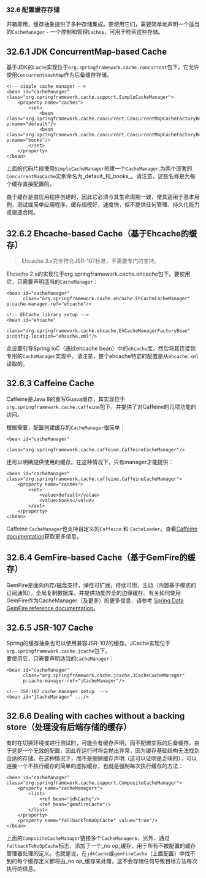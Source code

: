 ### 32.6 配置缓存存储

开箱即用，缓存抽象提供了多种存储集成。要使用它们，需要简单地声明一个适当的`CacheManager` - 一个控制和管理`Cache`s，可用于检索这些存储。

## 32.6.1 JDK ConcurrentMap-based Cache

基于JDK的`Cache`实现位于`org.springframework.cache.concurrent`包下。它允许使用`ConcurrentHashMap`作为后备缓存存储。

```
<!-- simple cache manager -->
<bean id="cacheManager" class="org.springframework.cache.support.SimpleCacheManager">
    <property name="caches">
        <set>
            <bean class="org.springframework.cache.concurrent.ConcurrentMapCacheFactoryBean" p:name="default"/>
            <bean class="org.springframework.cache.concurrent.ConcurrentMapCacheFactoryBean" p:name="books"/>
        </set>
    </property>
</bean>
```

上面的代码片段使用`SimpleCacheManager`创建一个`CacheManager`,为两个嵌套的`ConcurrentMapCache`实例命名为_default_和_books_。请注意，这些名称是为每个缓存直接配置的。

由于缓存是由应用程序创建的，因此它必须与其生命周期一致，使其适用于基本用例，测试或简单应用程序。缓存规模好，速度快，但不提供任何管理、持久化能力或驱逐合同。

## 32.6.2 Ehcache-based Cache（基于Ehcache的缓存）

> Ehcache 3.x完全符合JSR-107标准，不需要专门的支持。

Ehcache 2.x的实现位于org.springframework.cache.ehcache包下。要使用它，只需要声明适当的`CacheManager`：

```
<bean id="cacheManager"
      class="org.springframework.cache.ehcache.EhCacheCacheManager" p:cache-manager-ref="ehcache"/>

<!-- EhCache library setup -->
<bean id="ehcache"
      class="org.springframework.cache.ehcache.EhCacheManagerFactoryBean" p:config-location="ehcache.xml"/>
```

此设置引导Spring IoC（通过ehcache bean）中的`ehcache`库，然后将其连接到专用的`CacheManager`实现中。请注意，整个ehcache特定的配置是从`ehcache.xml`读取的。

## 32.6.3 Caffeine Cache

Caffeine是Java 8的重写Guava缓存，其实现位于`org.springframework.cache.caffeine`包下，并提供了对Caffeine的几项功能的访问。

根据需要，配置创建缓存的`CacheManager`很简单：

```
<bean id="cacheManager"
      class="org.springframework.cache.caffeine.CaffeineCacheManager"/>
```

还可以明确提供使用的缓存。在这种情况下，只有manager才能提供：

```
<bean id="cacheManager" class="org.springframework.cache.caffeine.CaffeineCacheManager">
    <property name="caches">
        <set>
            <value>default</value>
            <value>books</value>
        </set>
    </property>
</bean>
```

Caffeine `CacheManager`也支持自定义的`Caffeine` 和 `CacheLoader`。查看[Caffeine documentation](https://github.com/ben-manes/caffeine/wiki)获取更多信息。

## 32.6.4 GemFire-based Cache（基于GemFire的缓存）

GemFire是面向内存/磁盘支持，弹性可扩展，持续可用，主动（内置基于模式的订阅通知），全局复制数据库，并提供功能齐全的边缘缓存。有关如何使用GemFire作为CacheManager（及更多）的更多信息，请参考 [Spring Data GemFire reference documentation](http://docs.spring.io/spring-gemfire/docs/current/reference/html/)。

## 32.6.5 JSR-107 Cache

Spring的缓存抽象也可以使用兼容JSR-107的缓存。JCache实现位于`org.springframework.cache.jcache`包下。  
要使用它，只需要声明适当的`CacheManager`：

```
<bean id="cacheManager"
      class="org.springframework.cache.jcache.JCacheCacheManager"
      p:cache-manager-ref="jCacheManager"/>

<!-- JSR-107 cache manager setup  -->
<bean id="jCacheManager" .../>
```

## 32.6.6 Dealing with caches without a backing store（处理没有后端存储的缓存）

有时在切换环境或进行测试时，可能会有缓存声明，而不配置实际的后备缓存。由于这是一个无效的配置，因此在运行时将会抛出异常，因为缓存基础结构无法找到合适的存储。在这种情况下，而不是删除缓存声明（这可以证明是乏味的），可以连接一个不执行缓存的简单的虚拟缓存，也就是强制每次执行缓存的方法：

```
<bean id="cacheManager" class="org.springframework.cache.support.CompositeCacheManager">
    <property name="cacheManagers">
        <list>
            <ref bean="jdkCache"/>
            <ref bean="gemfireCache"/>
        </list>
    </property>
    <property name="fallbackToNoOpCache" value="true"/>
</bean>
```

上面的`CompositeCacheManager`链接多个`CacheManager`s，另外，通过`fallbackToNoOpCache`标志，添加了一个_no op_缓存，用于所有不被配置的缓存管理器处理的定义。也就是说，在`jdkCache`或`gemfireCache`（上面配置）中找不到的每个缓存定义都将由_no op_缓存来处理，这不会存储任何导致目标方法每次执行的信息。
